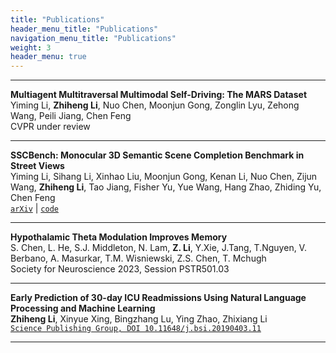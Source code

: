 ```yaml
---
title: "Publications"
header_menu_title: "Publications"
navigation_menu_title: "Publications"
weight: 3
header_menu: true
---
```

---

**Multiagent Multitraversal Multimodal Self-Driving: The MARS Dataset**\
Yiming Li, **Zhiheng Li**, Nuo Chen, Moonjun Gong, Zonglin Lyu, Zehong Wang, Peili Jiang, Chen Feng\
CVPR under review

---

**SSCBench: Monocular 3D Semantic Scene Completion Benchmark in Street Views**\
Yiming Li, Sihang Li, Xinhao Liu, Moonjun Gong, Kenan Li, Nuo Chen, Zijun Wang, **Zhiheng Li**, Tao Jiang, Fisher Yu, Yue Wang, Hang Zhao, Zhiding Yu, Chen Feng\
[`arXiv`](https://openreview.net/forum?id=8fJEOri51F) | 
[`code`](https://github.com/ai4ce/SSCBench)

---

**Hypothalamic Theta Modulation Improves Memory**\
S. Chen, L. He, S.J. Middleton, N. Lam, **Z. Li**, Y.Xie, J.Tang, T.Nguyen, V. Berbano, A. Masurkar, T.M. Wisniewski, Z.S. Chen, T. Mchugh\
Society for Neuroscience 2023, Session PSTR501.03

---

**Early Prediction of 30-day ICU Readmissions Using Natural Language Processing and Machine Learning**\
**Zhiheng Li**, Xinyue Xing, Bingzhang Lu, Ying Zhao, Zhixiang Li\
[`Science Publishing Group, DOI 10.11648/j.bsi.20190403.11`](https://www.sciencepublishinggroup.com/article/10.11648.j.bsi.20190403.11)

---
